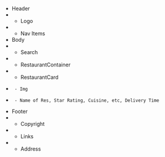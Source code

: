 - Header
- - Logo
- - Nav Items
- Body
- - Search
- - RestaurantContainer
- - RestaurantCard
-      - Img
-      - Name of Res, Star Rating, Cuisine, etc, Delivery Time
- Footer
- - Copyright
- - Links
- - Address
